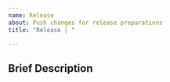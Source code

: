 ```yaml
---
name: Release
about: Push changes for release preparations
title: "Release | "

---
```


## Brief Description
<!--- Briefly describe the changes introduced with the PR. --->
